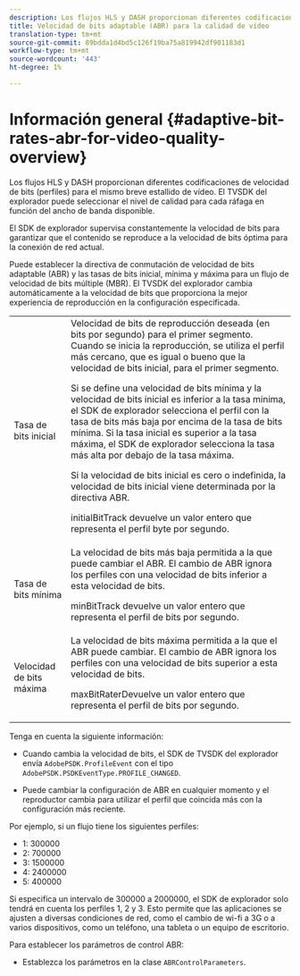 ```yaml
---
description: Los flujos HLS y DASH proporcionan diferentes codificaciones de velocidad de bits (perfiles) para el mismo breve estallido de vídeo. El TVSDK del explorador puede seleccionar el nivel de calidad para cada ráfaga en función del ancho de banda disponible.
title: Velocidad de bits adaptable (ABR) para la calidad de vídeo
translation-type: tm+mt
source-git-commit: 89bdda1d4bd5c126f19ba75a819942df901183d1
workflow-type: tm+mt
source-wordcount: '443'
ht-degree: 1%

---
```



# Información general {#adaptive-bit-rates-abr-for-video-quality-overview}

Los flujos HLS y DASH proporcionan diferentes codificaciones de velocidad de bits (perfiles) para el mismo breve estallido de vídeo. El TVSDK del explorador puede seleccionar el nivel de calidad para cada ráfaga en función del ancho de banda disponible.

El SDK de explorador supervisa constantemente la velocidad de bits para garantizar que el contenido se reproduce a la velocidad de bits óptima para la conexión de red actual.

Puede establecer la directiva de conmutación de velocidad de bits adaptable (ABR) y las tasas de bits inicial, mínima y máxima para un flujo de velocidad de bits múltiple (MBR). El TVSDK del explorador cambia automáticamente a la velocidad de bits que proporciona la mejor experiencia de reproducción en la configuración especificada.

<table id="table_AF838E082235406AA359BF1C1A77F85F"> 
 <tbody> 
  <tr> 
   <td colname="col01"> Tasa de bits inicial </td> 
   <td colname="col2">Velocidad de bits de reproducción deseada (en bits por segundo) para el primer segmento. Cuando se inicia la reproducción, se utiliza el perfil más cercano, que es igual o bueno que la velocidad de bits inicial, para el primer segmento. <p> Si se define una velocidad de bits mínima y la velocidad de bits inicial es inferior a la tasa mínima, el SDK de explorador selecciona el perfil con la tasa de bits más baja por encima de la tasa de bits mínima. Si la tasa inicial es superior a la tasa máxima, el SDK de explorador selecciona la tasa más alta por debajo de la tasa máxima. </p> <p>Si la velocidad de bits inicial es cero o indefinida, la velocidad de bits inicial viene determinada por la directiva ABR. </p> <p><span class="codeph"> </span> initialBitTrack devuelve un valor entero que representa el perfil byte por segundo. </p> </td> 
  </tr> 
  <tr> 
   <td colname="col01"> Tasa de bits mínima </td> 
   <td colname="col2">La velocidad de bits más baja permitida a la que puede cambiar el ABR. El cambio de ABR ignora los perfiles con una velocidad de bits inferior a esta velocidad de bits. <p><span class="codeph"> </span> minBitTrack devuelve un valor entero que representa el perfil de bits por segundo. </p> </td> 
  </tr> 
  <tr> 
   <td colname="col01"> Velocidad de bits máxima </td> 
   <td colname="col2">La velocidad de bits máxima permitida a la que el ABR puede cambiar. El cambio de ABR ignora los perfiles con una velocidad de bits superior a esta velocidad de bits. <p><span class="codeph"> </span> maxBitRaterDevuelve un valor entero que representa el perfil de bits por segundo. </p> </td> 
  </tr> 
 </tbody> 
</table>

Tenga en cuenta la siguiente información:

* Cuando cambia la velocidad de bits, el SDK de TVSDK del explorador envía `AdobePSDK.ProfileEvent` con el tipo `AdobePSDK.PSDKEventType.PROFILE_CHANGED`.

* Puede cambiar la configuración de ABR en cualquier momento y el reproductor cambia para utilizar el perfil que coincida más con la configuración más reciente.

Por ejemplo, si un flujo tiene los siguientes perfiles:

* 1: 300000
* 2: 700000
* 3: 1500000
* 4: 2400000
* 5: 400000

Si especifica un intervalo de 300000 a 2000000, el SDK de explorador solo tendrá en cuenta los perfiles 1, 2 y 3. Esto permite que las aplicaciones se ajusten a diversas condiciones de red, como el cambio de wi-fi a 3G o a varios dispositivos, como un teléfono, una tableta o un equipo de escritorio.

Para establecer los parámetros de control ABR:

* Establezca los parámetros en la clase `ABRControlParameters`.

